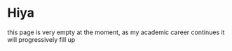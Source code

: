 # Hiya
this page is very empty at the moment, as my academic career continues it will progressively fill up
